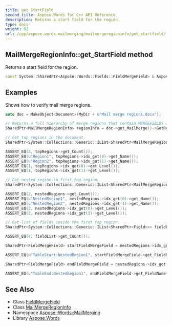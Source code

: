 ```yaml
---
title: get_StartField
second_title: Aspose.Words for C++ API Reference
description: Returns a start field for the region.
type: docs
weight: 92
url: /cpp/aspose.words.mailmerging/mailmergeregioninfo/get_startfield/
---
```

## MailMergeRegionInfo::get_StartField method


Returns a start field for the region.

```cpp
const System::SharedPtr<Aspose::Words::Fields::FieldMergeField> & Aspose::Words::MailMerging::MailMergeRegionInfo::get_StartField() const
```


## Examples



Shows how to verify mail merge regions. 
```cpp
auto doc = MakeObject<Document>(MyDir + u"Mail merge regions.docx");

// Returns a full hierarchy of merge regions that contain MERGEFIELDs available in the document.
SharedPtr<MailMergeRegionInfo> regionInfo = doc->get_MailMerge()->GetRegionsHierarchy();

// Get top regions in the document.
SharedPtr<System::Collections::Generic::IList<SharedPtr<MailMergeRegionInfo>>> topRegions = regionInfo->get_Regions();

ASSERT_EQ(2, topRegions->get_Count());
ASSERT_EQ(u"Region1", topRegions->idx_get(0)->get_Name());
ASSERT_EQ(u"Region2", topRegions->idx_get(1)->get_Name());
ASSERT_EQ(1, topRegions->idx_get(0)->get_Level());
ASSERT_EQ(1, topRegions->idx_get(1)->get_Level());

// Get nested region in first top region.
SharedPtr<System::Collections::Generic::IList<SharedPtr<MailMergeRegionInfo>>> nestedRegions = topRegions->idx_get(0)->get_Regions();

ASSERT_EQ(2, nestedRegions->get_Count());
ASSERT_EQ(u"NestedRegion1", nestedRegions->idx_get(0)->get_Name());
ASSERT_EQ(u"NestedRegion2", nestedRegions->idx_get(1)->get_Name());
ASSERT_EQ(2, nestedRegions->idx_get(0)->get_Level());
ASSERT_EQ(2, nestedRegions->idx_get(1)->get_Level());

// Get list of fields inside the first top region.
SharedPtr<System::Collections::Generic::IList<SharedPtr<Field>>> fieldList = topRegions->idx_get(0)->get_Fields();

ASSERT_EQ(4, fieldList->get_Count());

SharedPtr<FieldMergeField> startFieldMergeField = nestedRegions->idx_get(0)->get_StartField();

ASSERT_EQ(u"TableStart:NestedRegion1", startFieldMergeField->get_FieldName());

SharedPtr<FieldMergeField> endFieldMergeField = nestedRegions->idx_get(0)->get_EndField();

ASSERT_EQ(u"TableEnd:NestedRegion1", endFieldMergeField->get_FieldName());
```

## See Also

* Class [FieldMergeField](../../../aspose.words.fields/fieldmergefield/)
* Class [MailMergeRegionInfo](../)
* Namespace [Aspose::Words::MailMerging](../../)
* Library [Aspose.Words](../../../)
